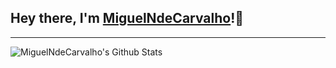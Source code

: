## Hey there, I'm [MiguelNdeCarvalho][website]!👋

---

<img align="left" alt="MiguelNdeCarvalho's Github Stats" src="https://github-readme-stats.vercel.app/api?username=MiguelNdeCarvalho&show_icons=true&theme=tokyonight" />

<!-- Links -->
[website]: https://www.miguelndecarvalho.pt/
